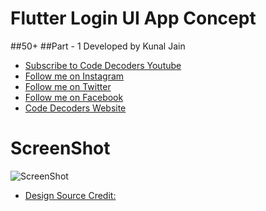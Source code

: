 # Flutter Login UI App Concept
##50+
##Part - 1
Developed by Kunal Jain
- [Subscribe to Code Decoders Youtube](http://bit.ly/CodeDecoders)
- [Follow me on Instagram](https://www.instagram.com/jainkunal528)
- [Follow me on Twitter](https://twitter.com/KunalJa93189148)
- [Follow me on Facebook](https://www.facebook.com/profile.php?id=100014952732896)
- [Code Decoders Website](https://decoders.code.blog)

# ScreenShot
![ScreenShot](https://imgur.com/HYUrUp2.png)

- [Design Source Credit:](https://dribbble.com/deeperUI)
